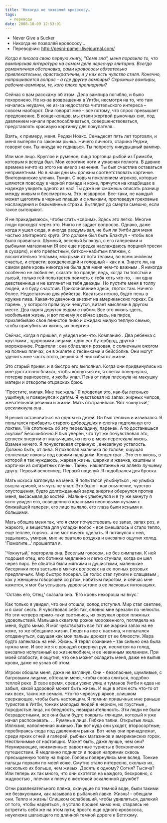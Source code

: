 ```yaml
---
title: 'Никогда не позволяй кровососу…'
tags:
  - переводы
date: 2008-10-09 12:53:01
---
```


* Never Give a Sucker
* Никогда не позволяй кровососу…
* Переводчик: http://pesni-pameli.livejournal.com/

_Когда я писала свою первую книгу, "Семя зла", меня поразило то, что вампирская литература на самом деле чересчур элитарна. Всегда романтичная обстановка, сами кровососы обязательно привлекательны, аристократичны, и у них есть чувство стиля. Конечно, напрашивается вопрос - а где другие вампиры? Скромные вампиры, рабочие-вампиры, те, кого плохо пропиарили?_
<!--more-->
Сейчас я вам расскажу об этом. Дело вампира погибло, и было похоронено. Не из-за возвращения в Уитби, несмотря на то, что там начались неудачи, не из-за недостатка читательского интереса – совсем наоборот. Они говорят мне – все потому, что спрос превышает предложение. В конце-концов, мы стали жертвой рыночных сил, под давлением начали приспосабливаться, совершенствоваться, представлять красивую картинку для покупателя..

Взять, к примеру, меня. Реджи Ноакс. Семьдесят пять лет торговли, и меня выперли по законам рынка. Ничего личного, старина Реджи, говорят они. Ты никуда не годишься. Ты попросту никудышный вампир.

Или мое лицо. Круглое и румяное, лицо торговца рыбой из Гримсби, которым я всегда был. Мои короткие ноги и ужасная полнота. В давние времена ничто из этого не имело значения. Ты был счастлив оставаться неприметным. Но в наши дни мы должны соответствовать картинке. Викторианские улочки. Туман. С новым поколением игроков, которые шляются повсюду в черной помаде и коже, прячутся на кладбищах в надежде увидеть одного из нас! Ты даже не сможешь описать разницу между живым и бессмертным. Это нездорово. Все-таки, не каждый может щеголять в черных плащах и с клыками, проповедуя греховные наслаждения и безымянные страхи. Выглядит до смерти смешно, если такое вытворяют.

Я не прикидываюсь, чтобы стать «своим». Здесь это легко. Многие люди проходят через это. Никто не задает вопросов. Однако, даже когда я ушел сюда, я иногда раздумывал, не был ли Уитби для меня частью элитарного круга. Это должен был быть Блэкпул - чтобы все было правильно. Шумный, веселый Блэкпул, с его галереями и рыбными магазинами (Я все еще изредка наслаждаюсь порцией трески в сухарях), и его прелестным, битком-набитым пляжем, с восхитительно теплыми, мокрыми от пота телами, во всем знойном счастье, и страсти; вожделеющий и голодный – как и я. Знаете ли, на самом деле кровь никогда не была для меня чем-то важным . Я никогда особенно не любил ее, сказать по правде, ведь, когда ты толстый и лысый, только гей попытается поиметь с тебя хоть что-то, - ни одна девственница и не взглянет на тебя дважды. Но пустите меня в толпу людей, и я буду счастлив. Прикосновение здесь, глоток там. Ничего более. Недостаточно для убийства. Касаться нежно, будто пены в кружке пива. Какая-то девчонка визжит на американских горках. Ее парень , у которого прям руки чешутся, витает мыслями в другом месте. Два парня дерутся рядом с пабом. Все это жизнь здесь, изобильная жизнь, и вот почему я сейчас здесь, на пирсе, прихлебываю свое пенистое пиво и ожидаю милую теплую семью, чтобы пригубить их жизнь, их энергию.

Сейчас, когда я пришел, я увидел кое-что. Компанию . Два ребенка с круглыми , здоровыми лицами, один ест бутерброд, другой - мороженное. Родители : она облезлая и розовая, с солнечным ожогом на полных плечах, он в жилете с тесемками и бейсболке. Они могут уделить мне часть этого, решил я. В них избыток жизни.

Это старый прием. и я быстро его выполнил. Когда они придвинулись ко мне достаточно близко, чтобы коснуться их, я слегка повернулся, потеряв равновесие, и якобы упал. Пена от пива плеснула на макушку матери и отвороты отцовских брюк.

'Простите, милая. Мне так жаль.' Я проделал это, как-бы легонько ущипнув, и повернулся к детям. Я чувствовал их запах: жирных чипсов, жевательной резинки и жизни. Мать отстранилась 'Вот чокнутый!,' воскликнула она .

Я решил остановиться на одном из детей. Он был теплым и извивался. Я попытался прибавить старого добродушия и слегка подтолкнул его локтем. 'Не споткнись об эту перекладину, паренек. А то достанешься акулам!' Безошибочно.Я был уверен, что тут же почувствовал это, всплеск энергии от мальчишки, из него в меня перетекала жизнь. Взамен ничего. Я почувствовал странную , внезапную усталость. Должно быть, от пива. Я похлопал мальчика по голове, ощущая солнечные локоны под своими пальцами. Концентрат . Это его жизнь, в которой я так нуждаюсь, жаркая жизнь, шарики и жвачка, каштаны и карточки из сигаретных пачек . Тайны, нашептанные на аллеях лучшему другу. Первый велосипед. Первый поцелуй .Я подобрался для броска.

Мать искоса взглянула на меня. Я попытался улыбнуться , но улыбка вышла кривой, и я чуть не упал. Это было – как опьянение, чувство опустошения, будто долгожданный заряд энергии обернулся против меня, высасывая до костей . Мальчик улыбнулся и в ту же минуту я ясно увидел его, освещенного красными неоновыми лучами с ближайшей галереи, его лицо пылало, его глаза были ясными и большими.

Мать обошла меня так, что я смог почувствовать ее запах, запах роз, и жаркого, и вещества для укладки волос - все смешалось и стало тепло, еще теплее, горячо...я не мог ничего сделать. Я потянулся к ней, задыхаясь, умирая, мне не хватало воздуха и внезапно ощутил холод. 'Помогите…' прошептал я.

'Чокнутый,' повторила она. Веселым голосом, но без симпатии. К ней подошел отец, его ботинки медленно и легко стучали, когда он шел через пирс. Ее обьятья были мягкими и душистыми, маленькие бисеринки пота застыли в мягких волосках на ее полных розовых предплечьях. Мир быстро посерел. Ее голос стал гулким и слащавым , как у женщины говорящей со ртом, набитым пирогом, и сейчас мне кажется, я мог бы услышать удовольствие в ее ласковых интонациях.

'Оставь его, Отец,' сказала она. 'Его кровь нехороша на вкус.'

Как только я увидел, что они отошли, холод отступил. Мир стал светлее, и я смог сесть. Я чувствовал себя так, словно мне врезали по челюсти. Но эти четверо прямо-таки светились, их окружал ореол пляжных удовольствий. Малышка схватила рожок мороженного, поглядела на меня, будто мимо. Я мог чувствовать все тот же жаркий запах на ее коже, то же обещание жизни. Глядя на нее с настила, я попытался отодвинуться, ощущая как мои пальцы дрожат от ее близости. Жара будто запеклась на ней. Жизнь. Я терял сознание – так сильно она была нужна мне. И все же я с досадой отдернул рук, несмотря на голод, внезапно испуганный ее жизнелюбием, и ее невинным желанием. При моей слабости, я ощутил, что она может охладить меня, даже не выпив крови, даже не узнав об этом.

Игроки обошли меня, даже не взглянув. Они - безопасные, шумливые, с багровыми лицами, обтекали меня, чтобы снова слиться, подобно теплой реке .В свое время, среди узких улиц и туманов Уитби я едва не забыл, какой здоровой может быть жизнь. И еще в этом есть что-то от них всех, таких же семьях. Что-то чересчур яркое ,слишком сверкающее, чтобы быть настоящим. Я помнил привычных мне раньше туристов в Уитби, тонких молодых людей в черном, их грустные , породистые лица, их бледность, невыразительность. Эти люди не были безрадостными, все они были будто покрыты глянцем, который я уже начал распознавать. . . Румяные лица. Гибкие талии. Открытые лица. Иллюзия, наполненная жизнью .Так вот куда они уходят, второсортные; перебираясь сюда под давлением рынка. Вот чему они принадлежат, среди ярких огней и галерей, рыбных магазинов и американских горок. Неотличимые от настоящих. Может быть, даже лучше, чем они? Неумирающие, неизменные: радостные туристы в бесконечном путешествии. Я медленно поднялся и пошел напрямик сквозь пресыщенную толпу на пирсе. Головы повернулись мне вслед. Тонкие пальцы порхали по моей коже. Смутно стало интересно, сколько их, насколько их больше, чем живых. Десять к одному? Сотня? Тысяча? Или теперь их так много, что они охотятся на каждого, бескровно, с жадностью , плечом к плечу в жестокой оскаленной дружбе?

Огни развлекательного пляжа, скачущие по темной воде, были такими же безвкусными, как зазывала в рыбачьей лавке. Жизнь! - обещали они. Тепло и жизнь! Слишком ослабевший, чтобы удивляться, далекий от того, чтобы надеяться , я устало прошел мимо них, стараясь не встретить себя же на этом пути; просто еще одного кровососа, неуклюже шагающего по длинной темной дороге к Бетлхэму.
